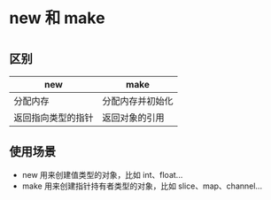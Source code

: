 # new 和 make

<!--more-->
#

## 区别

|new|make|
|-|-|
|分配内存|分配内存并初始化|
|返回指向类型的指针|返回对象的引用|

## 使用场景

- new 用来创建值类型的对象，比如 int、float...
- make 用来创建指针持有者类型的对象，比如 slice、map、channel...

